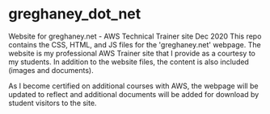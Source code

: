 # greghaney_dot_net
Website for greghaney.net - AWS Technical Trainer site Dec 2020
This repo contains the CSS, HTML, and JS files for the 'greghaney.net' webpage.
The website is my professional AWS Trainer site that I provide as a courtesy to my students.
In addition to the website files, the content is also included (images and documents).

As I become certified on additional courses with AWS, the webpage will be updated to reflect and
additional documents will be added for download by student visitors to the site.
